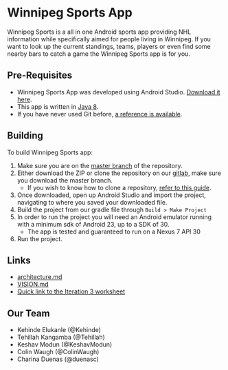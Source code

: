# Winnipeg Sports App

Winnipeg Sports is a all in one Android sports app providing NHL information while specifically aimed for people living in Winnipeg. If you want to look up the current standings, teams, players or even find some nearby bars to catch a game the Winnipeg Sports app is for you.

## Pre-Requisites
* Winnipeg Sports App was developed using Android Studio. [Download it here](https://developer.android.com/studio).
* This app is written in [Java 8](https://www.oracle.com/java/technologies/javase/javase-jdk8-downloads.html).
* If you have never used Git before, [a reference is available](https://git-scm.com/docs/user-manual).

## Building

To build Winnipeg Sports app:
1. Make sure you are on the [master branch](https://code.cs.umanitoba.ca/3350-winter-2021-a03/winnipeg-sports-app-a03-group-6/-/tree/master) of the repository.
2. Either download the ZIP or clone the repository on our [gitlab](https://code.cs.umanitoba.ca/3350-winter-2021-a03/winnipeg-sports-app-a03-group-6), make sure you download the master branch.
    - If you wish to know how to clone a repository, [refer to this guide](https://git-scm.com/book/en/v2/Git-Basics-Getting-a-Git-Repository).
3. Once downloaded, open up Android Studio and import the project, navigating to where you saved your downloaded file.
4. Build the project from our gradle file through `Build > Make Project`
5. In order to run the project you will need an Android emulator running with a minimum sdk of Android 23, up to a SDK of 30.
    - The app is tested and guaranteed to run on a Nexus 7 API 30
6. Run the project.

## Links
* [architecture.md](https://code.cs.umanitoba.ca/3350-winter-2021-a03/winnipeg-sports-app-a03-group-6/-/blob/master/architecture.md)
* [VISION.md](https://code.cs.umanitoba.ca/3350-winter-2021-a03/winnipeg-sports-app-a03-group-6/-/blob/Develop/VISION.md)
* [Quick link to the Iteration 3 worksheet](https://code.cs.umanitoba.ca/3350-winter-2021-a03/winnipeg-sports-app-a03-group-6/-/blob/Develop/iteration_3_worksheet.md)

## Our Team
- Kehinde Elukanle (@Kehinde)
- Tehillah Kangamba (@Tehillah)
- Keshav Modun (@KeshavModun)
- Colin Waugh (@ColinWaugh)
- Charina Duenas (@duenasc)